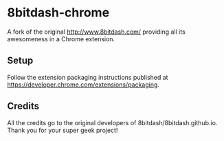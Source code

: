 # 8bitdash-chrome

A fork of the original http://www.8bitdash.com/ providing all its awesomeness in a Chrome extension.

## Setup

Follow the extension packaging instructions published at https://developer.chrome.com/extensions/packaging.

## Credits

All the credits go to the original developers of 8bitdash/8bitdash.github.io.
Thank you for your super geek project!
